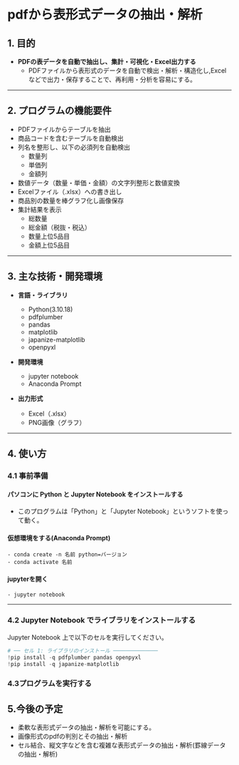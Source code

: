 # pdfから表形式データの抽出・解析

## 1. 目的

- **PDFの表データを自動で抽出し、集計・可視化・Excel出力する**  
  - PDFファイルから表形式のデータを自動で検出・解析・構造化し,Excelなどで出力・保存することで、再利用・分析を容易にする。

---

## 2. プログラムの機能要件

- PDFファイルからテーブルを抽出
- 商品コードを含むテーブルを自動検出
- 列名を整形し、以下の必須列を自動検出
  - 数量列
  - 単価列
  - 金額列
- 数値データ（数量・単価・金額）の文字列整形と数値変換
- Excelファイル（.xlsx）への書き出し
- 商品別の数量を棒グラフ化し画像保存
- 集計結果を表示
  - 総数量
  - 総金額（税抜・税込）
  - 数量上位5品目
  - 金額上位5品目

---

## 3. 主な技術・開発環境

- **言語・ライブラリ**
  - Python(3.10.18)
  - pdfplumber
  - pandas
  - matplotlib
  - japanize-matplotlib
  - openpyxl
- **開発環境**
  - jupyter notebook
  - Anaconda Prompt

- **出力形式**
  - Excel（.xlsx）
  - PNG画像（グラフ）

---

## 4. 使い方

### 4.1 事前準備

#### パソコンに Python と Jupyter Notebook をインストールする

- このプログラムは「Python」と「Jupyter Notebook」というソフトを使って動く。
#### 仮想環境をする(Anaconda Prompt)
```
- conda create -n 名前 python=バージョン
- conda activate 名前
```
#### jupyterを開く
```
- jupyter notebook
```
---

### 4.2 Jupyter Notebook でライブラリをインストールする

Jupyter Notebook 上で以下のセルを実行してください。  

```python
# ── セル 1: ライブラリのインストール ──────────────
!pip install -q pdfplumber pandas openpyxl
!pip install -q japanize-matplotlib
```
### 4.3プログラムを実行する


## 5.今後の予定
- 柔軟な表形式データの抽出・解析を可能にする。
- 画像形式のpdfの判別とその抽出・解析
- セル結合、縦文字などを含む複雑な表形式データの抽出・解析(罫線データの抽出・解析)
